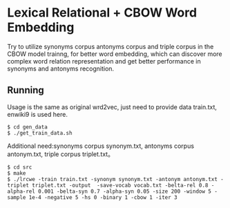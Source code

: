 # Lexical Relational + CBOW Word Embedding
Try to utilize synonyms corpus antonyms corpus and triple corpus in the CBOW model trainng, for better word embedding, which can discover more complex word relation representation and get better performance in synonyms and antonyms recognition.

## Running
Usage is the same as original wrd2vec, just need to provide data train.txt, enwiki9 is used here.

	$ cd gen_data
	$ ./get_train_data.sh

Additional need:synonyms corpus synonym.txt, antonyms corpus antonym.txt, triple corpus triplet.txt。
	
	$ cd src
	$ make
	$ ./lrcwe -train train.txt -synonym synonym.txt -antonym antonym.txt -triplet triplet.txt -output  -save-vocab vocab.txt -belta-rel 0.8 -alpha-rel 0.001 -belta-syn 0.7 -alpha-syn 0.05 -size 200 -window 5 -sample 1e-4 -negative 5 -hs 0 -binary 1 -cbow 1 -iter 3
